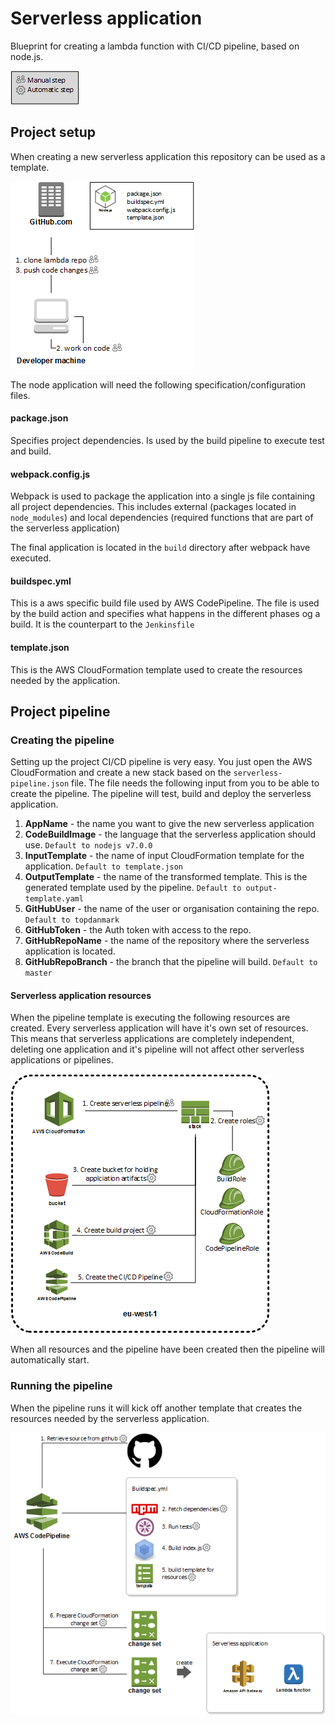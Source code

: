 # Serverless application
Blueprint for creating a lambda function with CI/CD pipeline, based on node.js.

![Icon explanation](images/icons.png)

## Project setup
When creating a new serverless application this repository can be used as a template.

![Project setup](images/setup.png)

The node application will need the following specification/configuration files.

#### package.json  
Specifies project dependencies. Is used by the build pipeline to execute test and build.

#### webpack.config.js
Webpack is used to package the application into a single js file containing all project
dependencies. This includes external (packages located in `node_modules`) and local
dependencies (required functions that are part of the serverless application)  

The final application is located in the `build` directory after webpack have executed.

#### buildspec.yml
This is a aws specific build file used by AWS CodePipeline. The file is used by the
build action and specifies what happens in the different phases og a build. It is the
counterpart to the `Jenkinsfile`

#### template.json
This is the AWS CloudFormation template used to create the resources needed by the
application.

## Project pipeline

### Creating the pipeline
Setting up the project CI/CD pipeline is very easy. You just open the AWS CloudFormation
and create a new stack based on the `serverless-pipeline.json` file. The file needs
the following input from you to be able to create the pipeline. The pipeline will test, build
 and deploy the serverless application.

1. **AppName** - the name you want to give the new serverless application
2. **CodeBuildImage** - the language that the serverless application should use. `Default to nodejs v7.0.0`
3. **InputTemplate** - the name of input CloudFormation template for the application. `Default to template.json`
4. **OutputTemplate** - the name of the transformed template. This is the generated template used by the pipeline. `Default to output-template.yaml`
5. **GitHubUser** - the name of the user or organisation containing the repo. `Default to topdanmark`
6. **GitHubToken** - the Auth token with access to the repo.
7. **GitHubRepoName** - the name of the repository where the serverless application is located.
8. **GitHubRepoBranch** - the branch that the pipeline will build. `Default to master`

#### Serverless application resources
When the pipeline template is executing the following resources are created. Every 
serverless application will have it's own set of resources. This means that serverless
applications are completely independent, deleting one application and it's pipeline 
will not affect other serverless applications or pipelines.

![Project resources](images/pipeline-template.png)

When all resources and the pipeline have been created then the pipeline will automatically start.

### Running the pipeline
When the pipeline runs it will kick off another template that creates the resources
needed by the serverless application.

![Project pipeline](images/pipeline-execution.png)
